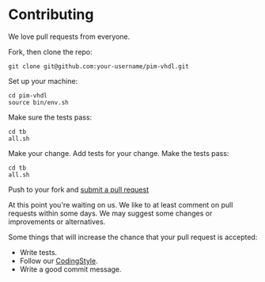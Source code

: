 # Contributing

We love pull requests from everyone.

Fork, then clone the repo:

    git clone git@github.com:your-username/pim-vhdl.git

Set up your machine:

    cd pim-vhdl
    source bin/env.sh

Make sure the tests pass:

    cd tb
    all.sh

Make your change. Add tests for your change. Make the tests pass:

    cd tb
    all.sh

Push to your fork and [submit a pull request](../../compare/)

At this point you're waiting on us. We like to at least comment on pull requests
within some days. We may suggest some changes or improvements or alternatives.

Some things that will increase the chance that your pull request is accepted:

* Write tests.
* Follow our [CodingStyle](./README.md#codingstyle).
* Write a good commit message.
